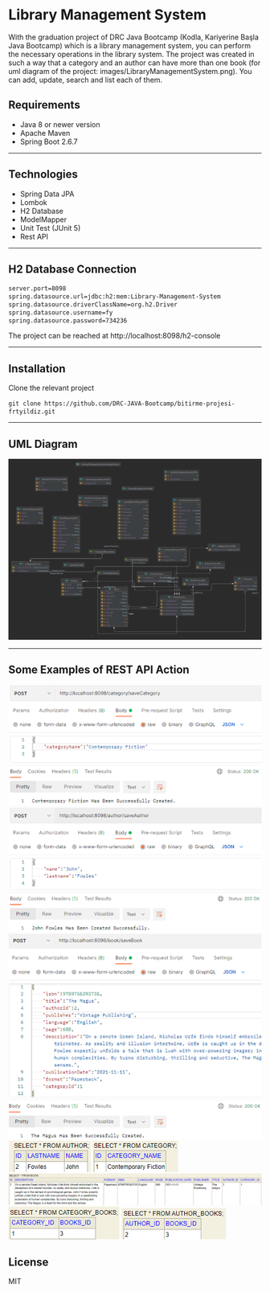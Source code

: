 # Library Management System

With the graduation project of DRC Java Bootcamp (Kodla, Kariyerine Başla Java Bootcamp) which is a library management system, you can perform the necessary operations in the library system. The project was created in such a way that a category and an author can have more than one book (for uml diagram of the project: images/LibraryManagementSystem.png). You can add, update, search and list each of them.

## Requirements

* Java 8 or newer version
* Apache Maven
* Spring Boot 2.6.7
-----
## Technologies
* Spring Data JPA
* Lombok
* H2 Database
* ModelMapper
* Unit Test (JUnit 5)
* Rest API
-----
## H2 Database Connection
```
server.port=8098
spring.datasource.url=jdbc:h2:mem:Library-Management-System
spring.datasource.driverClassName=org.h2.Driver
spring.datasource.username=fy
spring.datasource.password=734236
```
The project can be reached at http://localhost:8098/h2-console

-----
## Installation
Clone the relevant project
```
git clone https://github.com/DRC-JAVA-Bootcamp/bitirme-projesi-frtyildiz.git
```
-----
## UML Diagram
<img src="https://github.com/DRC-JAVA-Bootcamp/bitirme-projesi-frtyildiz/blob/main/images/LibraryManagementSystem.png">

-----
## Some Examples of REST API Action

<img src="https://github.com/DRC-JAVA-Bootcamp/bitirme-projesi-frtyildiz/blob/main/images/1.png">
<img src="https://github.com/DRC-JAVA-Bootcamp/bitirme-projesi-frtyildiz/blob/main/images/2.png">
<img src="https://github.com/DRC-JAVA-Bootcamp/bitirme-projesi-frtyildiz/blob/main/images/3.png">
<img src="https://github.com/DRC-JAVA-Bootcamp/bitirme-projesi-frtyildiz/blob/main/images/4.png">
<img src="https://github.com/DRC-JAVA-Bootcamp/bitirme-projesi-frtyildiz/blob/main/images/5.png">
<img src="https://github.com/DRC-JAVA-Bootcamp/bitirme-projesi-frtyildiz/blob/main/images/6.png">
<img src="https://github.com/DRC-JAVA-Bootcamp/bitirme-projesi-frtyildiz/blob/main/images/7.png">
<img src="https://github.com/DRC-JAVA-Bootcamp/bitirme-projesi-frtyildiz/blob/main/images/8.png">

## License
MIT
